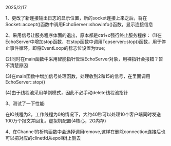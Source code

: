 2025/2/17

1、更改了新连接输出日志的显示位置，新的socket连接上来之后，将在Socket::accept()函数中调用EchoServer::showinfo()函数，显示连接信息

2、采用信号让服务程序体面的退出，原本都是ctrl+c强行终止服务程序：
(1)在EchoServer中增加stop函数，在stop函数中调用Tcpserver::stop()函数，用于停止事件循环，即将EventLoop的标志位设置为true;

(2)同时在main函数中采用智能指针管理EchoServer对象，用裸指针会报错？暂不清楚原因

(3)在main函数中增加信号处理函数，处理收到2和15的信号，在里面调用EchoServer::stop()

(4)由于线程池采用单例模式，因此不必手动delete线程池指针

3、测试了一下性能:

在IO线程为2，工作线程为0的情况下，大约40秒可以处理10个客户端同时发送100万个报文并回复。虚拟机配置(4核心，2G内存)

4、在Channel的析构函数中会选择调用remove,这样在删除connection连接后也可以把对应的clinetfd从epoll树上删去